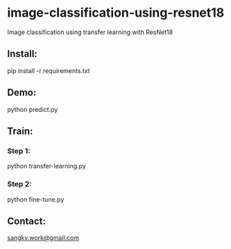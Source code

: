# image-classification-using-resnet18
Image classification using transfer learning with ResNet18

## Install:

pip install -r requirements.txt

## Demo:

python predict.py

## Train:

### Step 1:
python transfer-learning.py

### Step 2:
python fine-tune.py

## Contact:

sangkv.work@gmail.com

